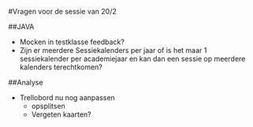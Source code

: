 #Vragen voor de sessie van 20/2

##JAVA
* Mocken in testklasse feedback?
* Zijn er meerdere Sessiekalenders per jaar of is het maar 1 sessiekalender per academiejaar en kan dan een sessie op meerdere kalenders terechtkomen?


##Analyse
* Trellobord nu nog aanpassen
    * opsplitsen
    * Vergeten kaarten?
    